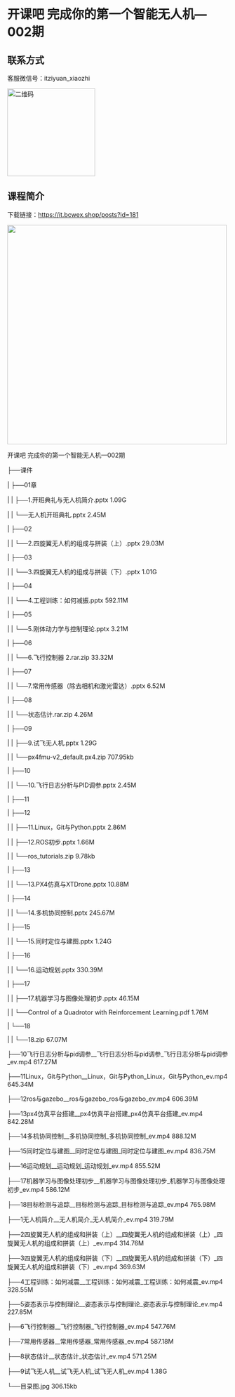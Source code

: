 # 开课吧 完成你的第一个智能无人机—002期

## 联系方式

客服微信号：itziyuan_xiaozhi

<img src="https://ziyuanyun.oss-cn-guangzhou.aliyuncs.com/common/20240614073449/666b82192834a.jpg" width="200" height="200" alt="二维码">

## 课程简介

下载链接：https://it.bcwex.shop/posts?id=181

<img src="https://ziyuanyun.oss-cn-guangzhou.aliyuncs.com/yun/20240515151648/664461603bb41.jpg" width="500" alt="">

  开课吧 完成你的第一个智能无人机—002期



 ├──课件

 | ├──01章

 | | ├──1.开班典礼与无人机简介.pptx 1.09G

 | | └──无人机开班典礼.pptx 2.45M

 | ├──02

 | | └──2.四旋翼无人机的组成与拼装（上）.pptx 29.03M

 | ├──03

 | | └──3.四旋翼无人机的组成与拼装（下）.pptx 1.01G

 | ├──04

 | | └──4.工程训练：如何减振.pptx 592.11M

 | ├──05

 | | └──5.刚体动力学与控制理论.pptx 3.21M

 | ├──06

 | | └──6.飞行控制器 2.rar.zip 33.32M

 | ├──07

 | | └──7.常用传感器（除去相机和激光雷达）.pptx 6.52M

 | ├──08

 | | └──状态估计.rar.zip 4.26M

 | ├──09

 | | ├──9.试飞无人机.pptx 1.29G

 | | └──px4fmu-v2_default.px4.zip 707.95kb

 | ├──10

 | | └──10.飞行日志分析与PID调参.pptx 2.45M

 | ├──11

 | ├──12

 | | ├──11.Linux，Git与Python.pptx 2.86M

 | | ├──12.ROS初步.pptx 1.66M

 | | └──ros_tutorials.zip 9.78kb

 | ├──13

 | | └──13.PX4仿真与XTDrone.pptx 10.88M

 | ├──14

 | | └──14.多机协同控制.pptx 245.67M

 | ├──15

 | | └──15.同时定位与建图.pptx 1.24G

 | ├──16

 | | └──16.运动规划.pptx 330.39M

 | ├──17

 | | ├──17.机器学习与图像处理初步.pptx 46.15M

 | | └──Control of a Quadrotor with Reinforcement Learning.pdf 1.76M

 | └──18

 | | └──18.zip 67.07M

 ├──10飞行日志分析与pid调参__飞行日志分析与pid调参_飞行日志分析与pid调参_ev.mp4 617.27M

 ├──11Linux，Git与Python__Linux，Git与Python_Linux，Git与Python_ev.mp4 645.34M

 ├──12ros与gazebo__ros与gazebo_ros与gazebo_ev.mp4 606.39M

 ├──13px4仿真平台搭建__px4仿真平台搭建_px4仿真平台搭建_ev.mp4 842.28M

 ├──14多机协同控制__多机协同控制_多机协同控制_ev.mp4 888.12M

 ├──15同时定位与建图__同时定位与建图_同时定位与建图_ev.mp4 836.75M

 ├──16运动规划__运动规划_运动规划_ev.mp4 855.52M

 ├──17机器学习与图像处理初步__机器学习与图像处理初步_机器学习与图像处理初步_ev.mp4 586.12M

 ├──18目标检测与追踪__目标检测与追踪_目标检测与追踪_ev.mp4 765.98M

 ├──1无人机简介__无人机简介_无人机简介_ev.mp4 319.79M

 ├──2四旋翼无人机的组成和拼装（上）__四旋翼无人机的组成和拼装（上）_四旋翼无人机的组成和拼装（上）_ev.mp4 314.76M

 ├──3四旋翼无人机的组成和拼装（下）__四旋翼无人机的组成和拼装（下）_四旋翼无人机的组成和拼装（下）_ev.mp4 369.63M

 ├──4工程训练：如何减震__工程训练：如何减震_工程训练：如何减震_ev.mp4 328.55M

 ├──5姿态表示与控制理论__姿态表示与控制理论_姿态表示与控制理论_ev.mp4 227.85M

 ├──6飞行控制器__飞行控制器_飞行控制器_ev.mp4 547.76M

 ├──7常用传感器__常用传感器_常用传感器_ev.mp4 587.18M

 ├──8状态估计__状态估计_状态估计_ev.mp4 571.25M

 ├──9试飞无人机__试飞无人机_试飞无人机_ev.mp4 1.38G

 └──目录图.jpg 306.15kb

 &nbsp;

  